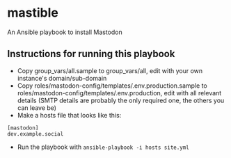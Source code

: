 # mastible
An Ansible playbook to install Mastodon

## Instructions for running this playbook

- Copy group_vars/all.sample to group_vars/all, edit with your own instance's domain/sub-domain
- Copy roles/mastodon-config/templates/.env.production.sample to roles/mastodon-config/templates/.env.production, edit with all relevant details
  (SMTP details are probably the only required one, the others you can leave be)
- Make a hosts file that looks like this:

```
[mastodon]
dev.example.social
```
- Run the playbook with `ansible-playbook -i hosts site.yml`

